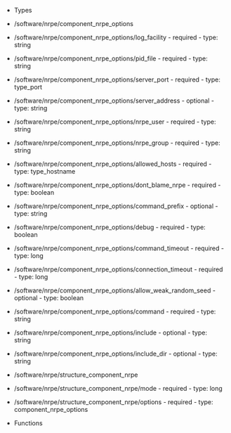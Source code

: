  - Types
  - /software/nrpe/component_nrpe_options
   - /software/nrpe/component_nrpe_options/log_facility
    - required
    - type: string
   - /software/nrpe/component_nrpe_options/pid_file
    - required
    - type: string
   - /software/nrpe/component_nrpe_options/server_port
    - required
    - type: type_port
   - /software/nrpe/component_nrpe_options/server_address
    - optional
    - type: string
   - /software/nrpe/component_nrpe_options/nrpe_user
    - required
    - type: string
   - /software/nrpe/component_nrpe_options/nrpe_group
    - required
    - type: string
   - /software/nrpe/component_nrpe_options/allowed_hosts
    - required
    - type: type_hostname
   - /software/nrpe/component_nrpe_options/dont_blame_nrpe
    - required
    - type: boolean
   - /software/nrpe/component_nrpe_options/command_prefix
    - optional
    - type: string
   - /software/nrpe/component_nrpe_options/debug
    - required
    - type: boolean
   - /software/nrpe/component_nrpe_options/command_timeout
    - required
    - type: long
   - /software/nrpe/component_nrpe_options/connection_timeout
    - required
    - type: long
   - /software/nrpe/component_nrpe_options/allow_weak_random_seed
    - optional
    - type: boolean
   - /software/nrpe/component_nrpe_options/command
    - required
    - type: string
   - /software/nrpe/component_nrpe_options/include
    - optional
    - type: string
   - /software/nrpe/component_nrpe_options/include_dir
    - optional
    - type: string
  - /software/nrpe/structure_component_nrpe
   - /software/nrpe/structure_component_nrpe/mode
    - required
    - type: long
   - /software/nrpe/structure_component_nrpe/options
    - required
    - type: component_nrpe_options

 - Functions
